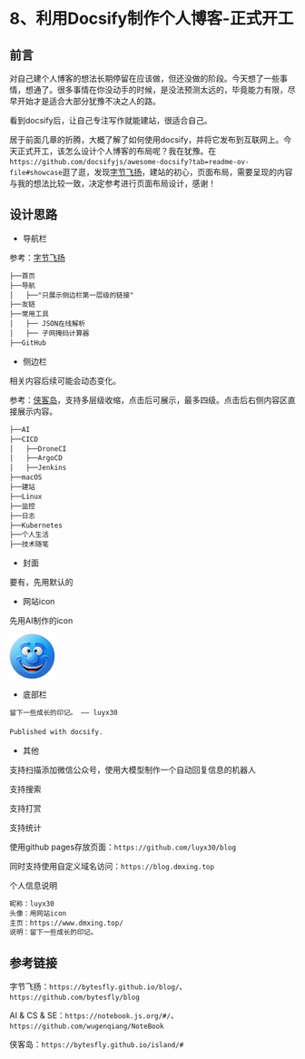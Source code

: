 # 8、利用Docsify制作个人博客-正式开工

## 前言

对自己建个人博客的想法长期停留在应该做，但还没做的阶段。今天想了一些事情，想通了。很多事情在你没动手的时候，是没法预测太远的，毕竟能力有限，尽早开始才是适合大部分犹豫不决之人的路。

看到docsify后，让自己专注写作就能建站，很适合自己。

居于前面几章的折腾，大概了解了如何使用docsify，并将它发布到互联网上。今天正式开工，该怎么设计个人博客的布局呢？我在犹豫。在`https://github.com/docsifyjs/awesome-docsify?tab=readme-ov-file#showcase`逛了逛，发现[字节飞扬](https://bytesfly.github.io/blog/)，建站的初心，页面布局，需要呈现的内容与我的想法比较一致，决定参考进行页面布局设计，感谢！

## 设计思路

* 导航栏

参考：[字节飞扬](https://bytesfly.vercel.app/#/)

```markdown
├──首页
├──导航
│   ├──"只展示侧边栏第一层级的链接"
├──友链
├──常用工具
│   ├── JSON在线解析
│   ├── 子网掩码计算器
├──GitHub
```

* 侧边栏

相关内容后续可能会动态变化。

参考：[侠客岛](https://bytesfly.github.io/island/#/)，支持多层级收缩，点击后可展示，最多四级。点击后右侧内容区直接展示内容。

```markdown
├──AI
├──CICD
│   ├──DroneCI
│   ├──ArgoCD
│   ├──Jenkins
├──macOS
├──建站
├──Linux
├──监控
├──日志
├──Kubernetes
├──个人生活
├──技术随笔
```

* 封面

要有，先用默认的

* 网站icon

先用AI制作的icon

![icon](assets/icon.png)

* 底部栏

```markdown
留下一些成长的印记。 —— luyx30

Published with docsify.
```

* 其他

支持扫描添加微信公众号，使用大模型制作一个自动回复信息的机器人 

支持搜索

支持打赏

支持统计

使用github pages存放页面：`https://github.com/luyx30/blog`

同时支持使用自定义域名访问：`https://blog.dmxing.top`

个人信息说明

```markdown
昵称：luyx30
头像：用网站icon
主页：https://www.dmxing.top/
说明：留下一些成长的印记。
```

## 参考链接

字节飞扬：`https://bytesfly.github.io/blog/`、`https://github.com/bytesfly/blog`

AI & CS & SE：`https://notebook.js.org/#/`、`https://github.com/wugenqiang/NoteBook`

侠客岛：`https://bytesfly.github.io/island/#`
